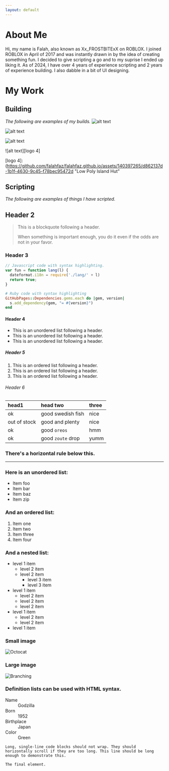 ```yaml
---
layout: default
---
```


# About Me

Hi, my name is Falah, also known as Xx_FROSTBITExX on ROBLOX. 
I joined ROBLOX in April of 2017 and was instantly drawn in by the idea of creating something fun.
I decided to give scripting a go and to my suprise I ended up liking it.
As of 2024, I have over 4 years of experience scripting and 2 years of experience building.
I also dabble in a bit of UI designing.

# My Work

## Building

_The following are examples of my builds._
![alt text][logo]

[logo]: https://github.com/falahfaz/falahfaz.github.io/assets/140397265/56f34ee6-a4bb-444f-92b6-1da355e0b7d7 "High Poly Menu"

![alt text][logo 2]

[logo 2]: https://github.com/falahfaz/falahfaz.github.io/assets/140397265/132ec870-7558-4b1a-8ad3-997876bbe2e3 "Low Poly Islands"

![alt text][logo 3]

[logo 3]: https://github.com/falahfaz/falahfaz.github.io/assets/140397265/3ef65222-eaea-490e-bbed-e1af0428bea8 "Low Poly Island Hut"

![alt text][logo 4]

[logo 4]: (https://github.com/falahfaz/falahfaz.github.io/assets/140397265/d862137d-1b1f-4630-9c45-f78bec95472d "Low Poly Island Hut"

## Scripting

_The following are examples of things I have scripted._



## Header 2

> This is a blockquote following a header.
>
> When something is important enough, you do it even if the odds are not in your favor.

### Header 3

```js
// Javascript code with syntax highlighting.
var fun = function lang(l) {
  dateformat.i18n = require('./lang/' + l)
  return true;
}
```

```ruby
# Ruby code with syntax highlighting
GitHubPages::Dependencies.gems.each do |gem, version|
  s.add_dependency(gem, "= #{version}")
end
```

#### Header 4

*   This is an unordered list following a header.
*   This is an unordered list following a header.
*   This is an unordered list following a header.

##### Header 5

1.  This is an ordered list following a header.
2.  This is an ordered list following a header.
3.  This is an ordered list following a header.

###### Header 6

| head1        | head two          | three |
|:-------------|:------------------|:------|
| ok           | good swedish fish | nice  |
| out of stock | good and plenty   | nice  |
| ok           | good `oreos`      | hmm   |
| ok           | good `zoute` drop | yumm  |

### There's a horizontal rule below this.

* * *

### Here is an unordered list:

*   Item foo
*   Item bar
*   Item baz
*   Item zip

### And an ordered list:

1.  Item one
1.  Item two
1.  Item three
1.  Item four

### And a nested list:

- level 1 item
  - level 2 item
  - level 2 item
    - level 3 item
    - level 3 item
- level 1 item
  - level 2 item
  - level 2 item
  - level 2 item
- level 1 item
  - level 2 item
  - level 2 item
- level 1 item

### Small image

![Octocat](https://github.githubassets.com/images/icons/emoji/octocat.png)

### Large image

![Branching](https://guides.github.com/activities/hello-world/branching.png)


### Definition lists can be used with HTML syntax.

<dl>
<dt>Name</dt>
<dd>Godzilla</dd>
<dt>Born</dt>
<dd>1952</dd>
<dt>Birthplace</dt>
<dd>Japan</dd>
<dt>Color</dt>
<dd>Green</dd>
</dl>

```
Long, single-line code blocks should not wrap. They should horizontally scroll if they are too long. This line should be long enough to demonstrate this.
```

```
The final element.
```
